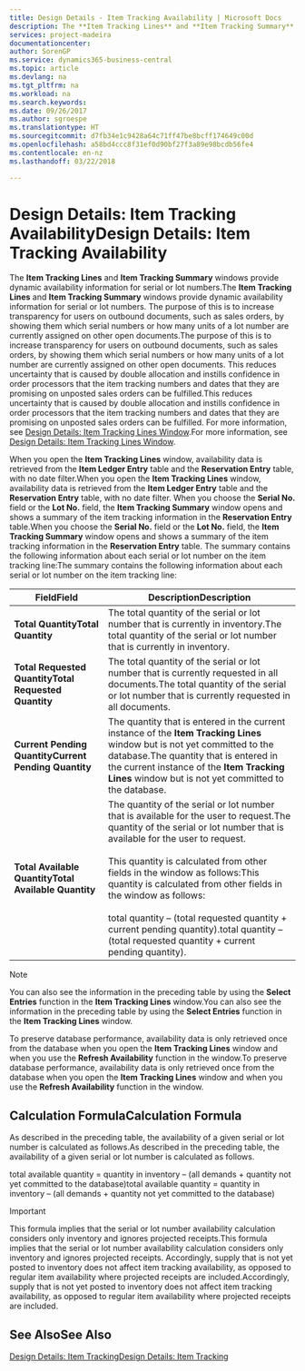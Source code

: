 ```yaml
---
title: Design Details - Item Tracking Availability | Microsoft Docs
description: The **Item Tracking Lines** and **Item Tracking Summary** windows provide dynamic availability information for serial or lot numbers. The purpose of this is to increase transparency for users on outbound documents, such as sales orders, by showing them which serial numbers or how many units of a lot number are currently assigned on other open documents. This reduces uncertainty that is caused by double allocation and instills confidence in order processors that the item tracking numbers and dates that they are promising on unposted sales orders can be fulfilled.
services: project-madeira
documentationcenter: 
author: SorenGP
ms.service: dynamics365-business-central
ms.topic: article
ms.devlang: na
ms.tgt_pltfrm: na
ms.workload: na
ms.search.keywords: 
ms.date: 09/26/2017
ms.author: sgroespe
ms.translationtype: HT
ms.sourcegitcommit: d7fb34e1c9428a64c71ff47be8bcff174649c00d
ms.openlocfilehash: a58bd4ccc8f31ef0d90bf27f3a89e98bcdb56fe4
ms.contentlocale: en-nz
ms.lasthandoff: 03/22/2018

---
```

# <a name="design-details-item-tracking-availability"></a><span data-ttu-id="96cde-105">Design Details: Item Tracking Availability</span><span class="sxs-lookup"><span data-stu-id="96cde-105">Design Details: Item Tracking Availability</span></span>
<span data-ttu-id="96cde-106">The **Item Tracking Lines** and **Item Tracking Summary** windows provide dynamic availability information for serial or lot numbers.</span><span class="sxs-lookup"><span data-stu-id="96cde-106">The **Item Tracking Lines** and **Item Tracking Summary** windows provide dynamic availability information for serial or lot numbers.</span></span> <span data-ttu-id="96cde-107">The purpose of this is to increase transparency for users on outbound documents, such as sales orders, by showing them which serial numbers or how many units of a lot number are currently assigned on other open documents.</span><span class="sxs-lookup"><span data-stu-id="96cde-107">The purpose of this is to increase transparency for users on outbound documents, such as sales orders, by showing them which serial numbers or how many units of a lot number are currently assigned on other open documents.</span></span> <span data-ttu-id="96cde-108">This reduces uncertainty that is caused by double allocation and instills confidence in order processors that the item tracking numbers and dates that they are promising on unposted sales orders can be fulfilled.</span><span class="sxs-lookup"><span data-stu-id="96cde-108">This reduces uncertainty that is caused by double allocation and instills confidence in order processors that the item tracking numbers and dates that they are promising on unposted sales orders can be fulfilled.</span></span> <span data-ttu-id="96cde-109">For more information, see [Design Details: Item Tracking Lines Window](design-details-item-tracking-lines-window.md).</span><span class="sxs-lookup"><span data-stu-id="96cde-109">For more information, see [Design Details: Item Tracking Lines Window](design-details-item-tracking-lines-window.md).</span></span>  

 <span data-ttu-id="96cde-110">When you open the **Item Tracking Lines** window, availability data is retrieved from the **Item Ledger Entry** table and the **Reservation Entry** table, with no date filter.</span><span class="sxs-lookup"><span data-stu-id="96cde-110">When you open the **Item Tracking Lines** window, availability data is retrieved from the **Item Ledger Entry** table and the **Reservation Entry** table, with no date filter.</span></span> <span data-ttu-id="96cde-111">When you choose the **Serial No.** field or the **Lot No.** field, the **Item Tracking Summary** window opens and shows a summary of the item tracking information in the **Reservation Entry** table.</span><span class="sxs-lookup"><span data-stu-id="96cde-111">When you choose the **Serial No.** field or the **Lot No.** field, the **Item Tracking Summary** window opens and shows a summary of the item tracking information in the **Reservation Entry** table.</span></span> <span data-ttu-id="96cde-112">The summary contains the following information about each serial or lot number on the item tracking line:</span><span class="sxs-lookup"><span data-stu-id="96cde-112">The summary contains the following information about each serial or lot number on the item tracking line:</span></span>  

|<span data-ttu-id="96cde-113">Field</span><span class="sxs-lookup"><span data-stu-id="96cde-113">Field</span></span>|<span data-ttu-id="96cde-114">Description</span><span class="sxs-lookup"><span data-stu-id="96cde-114">Description</span></span>|  
|---------------------------------|---------------------------------------|  
|<span data-ttu-id="96cde-115">**Total Quantity**</span><span class="sxs-lookup"><span data-stu-id="96cde-115">**Total Quantity**</span></span>|<span data-ttu-id="96cde-116">The total quantity of the serial or lot number that is currently in inventory.</span><span class="sxs-lookup"><span data-stu-id="96cde-116">The total quantity of the serial or lot number that is currently in inventory.</span></span>|  
|<span data-ttu-id="96cde-117">**Total Requested Quantity**</span><span class="sxs-lookup"><span data-stu-id="96cde-117">**Total Requested Quantity**</span></span>|<span data-ttu-id="96cde-118">The total quantity of the serial or lot number that is currently requested in all documents.</span><span class="sxs-lookup"><span data-stu-id="96cde-118">The total quantity of the serial or lot number that is currently requested in all documents.</span></span>|  
|<span data-ttu-id="96cde-119">**Current Pending Quantity**</span><span class="sxs-lookup"><span data-stu-id="96cde-119">**Current Pending Quantity**</span></span>|<span data-ttu-id="96cde-120">The quantity that is entered in the current instance of the **Item Tracking Lines** window but is not yet committed to the database.</span><span class="sxs-lookup"><span data-stu-id="96cde-120">The quantity that is entered in the current instance of the **Item Tracking Lines** window but is not yet committed to the database.</span></span>|  
|<span data-ttu-id="96cde-121">**Total Available Quantity**</span><span class="sxs-lookup"><span data-stu-id="96cde-121">**Total Available Quantity**</span></span>|<span data-ttu-id="96cde-122">The quantity of the serial or lot number that is available for the user to request.</span><span class="sxs-lookup"><span data-stu-id="96cde-122">The quantity of the serial or lot number that is available for the user to request.</span></span><br /><br /> <span data-ttu-id="96cde-123">This quantity is calculated from other fields in the window as follows:</span><span class="sxs-lookup"><span data-stu-id="96cde-123">This quantity is calculated from other fields in the window as follows:</span></span><br /><br /> <span data-ttu-id="96cde-124">total quantity – (total requested quantity + current pending quantity).</span><span class="sxs-lookup"><span data-stu-id="96cde-124">total quantity – (total requested quantity + current pending quantity).</span></span>|  

> [!NOTE]  
>  <span data-ttu-id="96cde-125">You can also see the information in the preceding table by using the **Select Entries** function in the **Item Tracking Lines** window.</span><span class="sxs-lookup"><span data-stu-id="96cde-125">You can also see the information in the preceding table by using the **Select Entries** function in the **Item Tracking Lines** window.</span></span>  

 <span data-ttu-id="96cde-126">To preserve database performance, availability data is only retrieved once from the database when you open the **Item Tracking Lines** window and when you use the **Refresh Availability** function in the window.</span><span class="sxs-lookup"><span data-stu-id="96cde-126">To preserve database performance, availability data is only retrieved once from the database when you open the **Item Tracking Lines** window and when you use the **Refresh Availability** function in the window.</span></span>  

## <a name="calculation-formula"></a><span data-ttu-id="96cde-127">Calculation Formula</span><span class="sxs-lookup"><span data-stu-id="96cde-127">Calculation Formula</span></span>  
 <span data-ttu-id="96cde-128">As described in the preceding table, the availability of a given serial or lot number is calculated as follows.</span><span class="sxs-lookup"><span data-stu-id="96cde-128">As described in the preceding table, the availability of a given serial or lot number is calculated as follows.</span></span>  

 <span data-ttu-id="96cde-129">total available quantity = quantity in inventory – (all demands + quantity not yet committed to the database)</span><span class="sxs-lookup"><span data-stu-id="96cde-129">total available quantity = quantity in inventory – (all demands + quantity not yet committed to the database)</span></span>  

> [!IMPORTANT]  
>  <span data-ttu-id="96cde-130">This formula implies that the serial or lot number availability calculation considers only inventory and ignores projected receipts.</span><span class="sxs-lookup"><span data-stu-id="96cde-130">This formula implies that the serial or lot number availability calculation considers only inventory and ignores projected receipts.</span></span> <span data-ttu-id="96cde-131">Accordingly, supply that is not yet posted to inventory does not affect item tracking availability, as opposed to regular item availability where projected receipts are included.</span><span class="sxs-lookup"><span data-stu-id="96cde-131">Accordingly, supply that is not yet posted to inventory does not affect item tracking availability, as opposed to regular item availability where projected receipts are included.</span></span>  

## <a name="see-also"></a><span data-ttu-id="96cde-132">See Also</span><span class="sxs-lookup"><span data-stu-id="96cde-132">See Also</span></span>  
 [<span data-ttu-id="96cde-133">Design Details: Item Tracking</span><span class="sxs-lookup"><span data-stu-id="96cde-133">Design Details: Item Tracking</span></span>](design-details-item-tracking.md)

